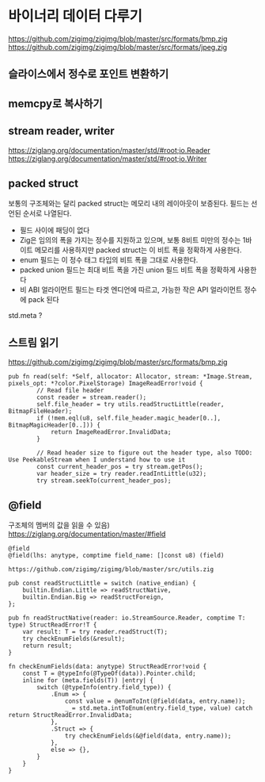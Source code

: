 # 바이너리 데이터 다루기
https://github.com/zigimg/zigimg/blob/master/src/formats/bmp.zig  
https://github.com/zigimg/zigimg/blob/master/src/formats/jpeg.zig  
  
  
## 슬라이스에서 정수로 포인트 변환하기
  
  
  
## memcpy로 복사하기
  

## stream reader, writer
https://ziglang.org/documentation/master/std/#root;io.Reader  https://ziglang.org/documentation/master/std/#root;io.Writer   
  
  
  
    
## packed struct   
보통의 구조체와는 달리 packed struct는 메모리 내의 레이아웃이 보증된다. 필드는 선언된 순서로 나열된다.
- 필드 사이에 패딩이 없다
- Zig은 임의의 폭을 가지는 정수를 지원하고 있으며, 보통 8비트 미만의 정수는 1바이트 메모리를 사용하지만 packed struct는 이 비트 폭을 정확하게 사용한다. 
- enum 필드는 이 정수 태그 타입의 비트 폭을 그대로 사용한다.
- packed union 필드는 최대 비트 폭을 가진 union 필드 비트 폭을 정확하게 사용한다
- 비 ABI 얼라이먼트 필드는 타겟 엔디언에 따르고, 가능한 작은 API 얼라이먼트 정수에 pack 된다
  
std.meta ?  
  
## 스트림 읽기
https://github.com/zigimg/zigimg/blob/master/src/formats/bmp.zig    
```
pub fn read(self: *Self, allocator: Allocator, stream: *Image.Stream, pixels_opt: *?color.PixelStorage) ImageReadError!void {
        // Read file header
        const reader = stream.reader();
        self.file_header = try utils.readStructLittle(reader, BitmapFileHeader);
        if (!mem.eql(u8, self.file_header.magic_header[0..], BitmapMagicHeader[0..])) {
            return ImageReadError.InvalidData;
        }

        // Read header size to figure out the header type, also TODO: Use PeekableStream when I understand how to use it
        const current_header_pos = try stream.getPos();
        var header_size = try reader.readIntLittle(u32);
        try stream.seekTo(current_header_pos);
```    
  
  
## @field
구조체의 멤버의 값을 읽을 수 있음)
https://ziglang.org/documentation/master/#field  
```
@field 
@field(lhs: anytype, comptime field_name: []const u8) (field)
```
  
  
  
```
https://github.com/zigimg/zigimg/blob/master/src/utils.zig

pub const readStructLittle = switch (native_endian) {
    builtin.Endian.Little => readStructNative,
    builtin.Endian.Big => readStructForeign,
};

pub fn readStructNative(reader: io.StreamSource.Reader, comptime T: type) StructReadError!T {
    var result: T = try reader.readStruct(T);
    try checkEnumFields(&result);
    return result;
}

fn checkEnumFields(data: anytype) StructReadError!void {
    const T = @typeInfo(@TypeOf(data)).Pointer.child;
    inline for (meta.fields(T)) |entry| {
        switch (@typeInfo(entry.field_type)) {
            .Enum => {
                const value = @enumToInt(@field(data, entry.name));
                _ = std.meta.intToEnum(entry.field_type, value) catch return StructReadError.InvalidData;
            },
            .Struct => {
                try checkEnumFields(&@field(data, entry.name));
            },
            else => {},
        }
    }
}
``` 
  